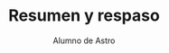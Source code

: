 ---
title: 'Resumen y respaso'
pubDate: 2022-07-01
description: 'Este es la primera publicación de mi nuevo blog Astro.'
author: 'Alumno de Astro'
---